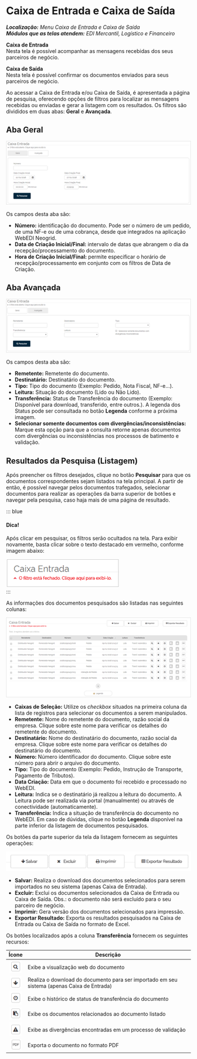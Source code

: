 # Caixa de Entrada e Caixa de Saída  

_**Localização:** Menu Caixa de Entrada e Caixa de Saída_  
_**Módulos que as telas atendem:** EDI Mercantil, Logístico e Financeiro_  

**Caixa de Entrada**  
Nesta tela é possível acompanhar as mensagens recebidas dos seus parceiros de negócio.  

**Caixa de Saída**  
Nesta tela é possível confirmar os documentos enviados para seus parceiros de negócio.  

Ao acessar a Caixa de Entrada e/ou Caixa de Saída, é apresentada a página de pesquisa, oferecendo opções de filtros para localizar as mensagens recebidas ou enviadas e gerar a listagem com os resultados. Os filtros são divididos em duas abas: **Geral** e **Avançada**.  

## Aba Geral  

![Aba Geral](../img/caixa_pesq/aba_geral.png)  

Os campos desta aba são:  
+ **Número:** identificação do documento. Pode ser o número de um pedido, de uma NF-e ou de uma cobrança, desde que integrados na aplicação WebEDI Neogrid.  
+ **Data de Criação Inicial/Final:** intervalo de datas que abrangem o dia da recepção/processamento do documento.  
+ **Hora de Criação Inicial/Final:** permite especificar o horário de recepção/processamento em conjunto com os filtros de Data de Criação.  

## Aba Avançada  

![Aba Avançada](../img/caixa_pesq/aba_avanc.png)  

Os campos desta aba são:  
+ **Remetente:** Remetente do documento.  
+ **Destinatário:** Destinatário do documento.  
+ **Tipo:** Tipo do documento (Exemplo: Pedido, Nota Fiscal, NF-e...).  
+ **Leitura:** Situação do documento (Lido ou Não Lido).  
+ **Transferência:** Status de Transferência do documento (Exemplo: Disponível para download, transferido, entre outros.). A legenda dos Status pode ser consultada no botão **Legenda** conforme a próxima imagem.  
+ **Selecionar somente documentos com divergências/inconsistências:** Marque esta opção para que a consulta retorne apenas documentos com divergências ou inconsistências nos processos de batimento e validação.  

## Resultados da Pesquisa (Listagem)  

Após preencher os filtros desejados, clique no botão **Pesquisar** para que os documentos correspondentes sejam listados na tela principal. A partir de então, é possível navegar pelos documentos trafegados, selecionar documentos para realizar as operações da barra superior de botões e navegar pela pesquisa, caso haja mais de uma página de resultado.  

::: blue
#### Dica!
Após clicar em pesquisar, os filtros serão ocultados na tela. Para exibir novamente, basta clicar sobre o texto destacado em vermelho, conforme imagem abaixo:  

![Expandir](../img/caixa_pesq/expandir.png)  
:::  

As informações dos documentos pesquisados são listadas nas seguintes colunas:  

![Listagem](../img/caixa_pesq/listagem.png)  

+ **Caixas de Seleção:** Utilize os _checkbox_ situados na primeira coluna da lista de registros para selecionar os documentos a serem manipulados.  
+ **Remetente:** Nome do remetente do documento, razão social da empresa. Clique sobre este nome para verificar os detalhes do remetente do documento.  
+ **Destinatário:** Nome do destinatário do documento, razão social da empresa. Clique sobre este nome para verificar os detalhes do destinatário do documento.  
+ **Número:** Número identificador do documento. Clique sobre este número para abrir o arquivo do documento.  
+ **Tipo:** Tipo do documento (Exemplo: Pedido, Instrução de Transporte, Pagamento de Tributos).  
+ **Data Criação:** Data em que o documento foi recebido e processado no WebEDI.  
+ **Leitura:** Indica se o destinatário já realizou a leitura do documento. A Leitura pode ser realizada via portal (manualmente) ou através de conectividade (automaticamente).  
+ **Transferência:** Indica a situação de transferência do documento no WebEDI. Em caso de dúvidas, clique no botão **Legenda** disponível na parte inferior da listagem de documentos pesquisados.  

Os botões da parte superior da tela da listagem fornecem as seguintes operações:  

![Botões](../img/caixa_pesq/btn_superior.png)  

+ **Salvar:** Realiza o download dos documentos selecionados para serem importados no seu sistema (apenas Caixa de Entrada).  
+ **Excluir:** Exclui os documentos selecionados da Caixa de Entrada ou Caixa de Saída. Obs.: o documento não será excluído para o seu parceiro de negócio.  
+ **Imprimir:** Gera versão dos documentos selecionados para impressão.  
+ **Exportar Resultado:** Exporta os resultados pesquisados na Caixa de Entrada ou Caixa de Saída no formato de Excel.  

Os botões localizados após a coluna **Transferência** fornecem os seguintes recursos:  

|                    Ícone                     | Descrição                                                                                         |
|:--------------------------------------------:|---------------------------------------------------------------------------------------------|
| ![Lupa](../img/caixa_pesq/lupa.png)          | Exibe a visualização web do documento                                                            |
| ![Download](../img/caixa_pesq/download.png)  | Realiza o download do documento para ser importado em seu sistema (apenas Caixa de Entrada)   |
| ![Status](../img/caixa_pesq/hist_transf.png) | Exibe o histórico de status de transferência do documento                                    |
| ![Relação](../img/caixa_pesq/doc_relac.png)  | Exibe os documentos relacionados ao documento listado                                       |
| ![Divergência](../img/caixa_pesq/diverg.png) | Exibe as divergências encontradas em um processo de validação                                 |
| ![PDF](../img/caixa_pesq/pdf.png)            | Exporta o documento no formato PDF                                                             |  
